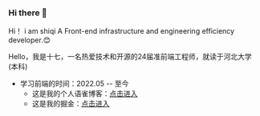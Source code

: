 ### Hi there 👋
Hi！ i am shiqi
A Front-end infrastructure and engineering efficiency developer.😊

Hello，我是十七，一名热爱技术和开源的24届准前端工程师，就读于河北大学(本科)

- 学习前端的时间：2022.05 -- 至今
  - 这是我的个人语雀博客：[点击进入](https://www.yuque.com/beiyu-gyu5y)
  - 这是我的掘金：[点击进入](https://juejin.cn/user/1306665624546712)

<!--
**shiqifriend/shiqifriend** is a ✨ _special_ ✨ repository because its `README.md` (this file) appears on your GitHub profile.

Here are some ideas to get you started:

- 🔭 I’m currently working on ...
- 🌱 I’m currently learning ...
- 👯 I’m looking to collaborate on ...
- 🤔 I’m looking for help with ...
- 💬 Ask me about ...
- 📫 How to reach me: ...
- 😄 Pronouns: ...
- ⚡ Fun fact: ...
-->
